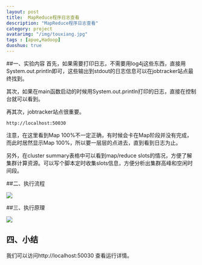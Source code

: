 ```yaml
---
layout: post
title:  MapReduce程序日志查看
description: "MapReduce程序日志查看"
category: project
avatarimg: "/img/touxiang.jpg"
tags : [apue,Hadoop]
duoshuo: true
---
```



##一、实验内容
首先，如果需要打印日志，不需要用log4j这些东西，直接用System.out.println即可，这些输出到stdout的日志信息可以在jobtracker站点最终找到。

其次，如果在main函数启动的时候用System.out.println打印的日志，直接在控制台就可以看到。

再其次，jobtracker站点很重要。

	http://localhost:50030


注意，在这里看到Map 100%不一定正确，有时候会卡在Map阶段并没有完成，而此时居然显示Map 100%，所以要一层层的点进去，直到看到日志为止。

另外，在cluster summary表格中可以看到map/reduce slots的情况，方便了解集群计算资源。可以写个脚本定时收集slots信息，方便分析出集群高峰和空闲时间段。

<!-- more -->

##二、执行流程

![](http://anything-about-doc.qiniudn.com/mapreduce%2F2.jpg)

##三、执行原理

![](http://anything-about-doc.qiniudn.com/mapreduce%2F3.jpg)

## 四、小结

我们可以访问http://localhost:50030 查看运行详情。
